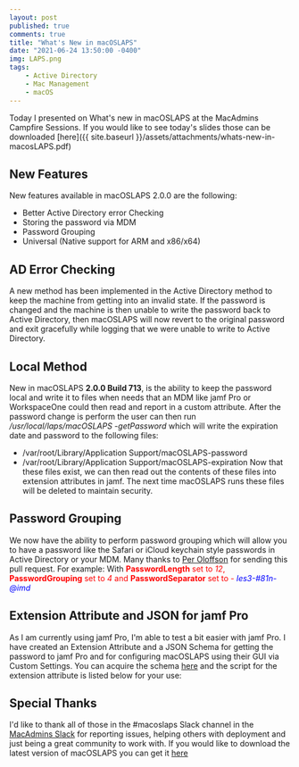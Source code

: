 ```yaml
---
layout: post
published: true
comments: true
title: "What's New in macOSLAPS"
date: "2021-06-24 13:50:00 -0400"
img: LAPS.png
tags:
    - Active Directory
    - Mac Management
    - macOS
---
```

Today I presented on What's new in macOSLAPS at the MacAdmins Campfire Sessions. If you would like to see today's slides those can be downloaded [here]({{ site.baseurl }}/assets/attachments/whats-new-in-macosLAPS.pdf)  

## New Features

New features available in macOSLAPS 2.0.0 are the following:
-   Better Active Directory error Checking
-   Storing the password via MDM
-   Password Grouping
-   Universal (Native support for ARM and x86/x64)

## AD Error Checking

A new method has been implemented in the Active Directory method to keep the machine from getting into an invalid state. If the password is changed and the machine is then unable to write the password back to Active Directory, then macOSLAPS will now revert to the original password and exit gracefully while logging that we were unable to write to Active Directory.

## Local Method

New in macOSLAPS **2.0.0 Build 713**, is the ability to keep the password local and write it to files when needs that an MDM like jamf Pro or WorkspaceOne could then read and report in a custom attribute. After the password change is perform the user can then run */usr/local/laps/macOSLAPS -getPassword* which will write the expiration date and password to the following files:
-   /var/root/Library/Application Support/macOSLAPS-password
-   /var/root/Library/Application Support/macOSLAPS-expiration
Now that these files exist, we can then read out the contents of these files into extension attributes in jamf. The next time macOSLAPS runs these files will be deleted to maintain security.

## Password Grouping

We now have the ability to perform password grouping which will allow you to have a password like the Safari or iCloud keychain style passwords in Active Directory or your MDM. Many thanks to [Per Oloffson](https://github.com/magervalp) for sending this pull request. For example: With <span style="color:red">**PasswordLength**</style> set to *12*, <span style="color:red">**PasswordGrouping**</style> set to *4* and <span style="color:red">**PasswordSeparator**</style> set to *-*
<span style="color:blue">*Ies3-#81n-@imd*</style>

## Extension Attribute and JSON for jamf Pro

As I am currently using jamf Pro, I'm able to test a bit easier with jamf Pro. I have created an Extension Attribute and a JSON Schema for getting the password to jamf Pro and for configuring macOSLAPS using their GUI via Custom Settings. You can acquire the schema [here](https://github.com/Jamf-Custom-Profile-Schemas/joshua-d-miller-schemas/blob/master/edu.psu.macoslaps.json) and the script for the extension attribute is listed below for your use:

## Special Thanks

I'd like to thank all of those in the #macoslaps Slack channel in the [MacAdmins Slack](https://macadmins.herokuapp.com) for reporting issues, helping others with deployment and just being a great community to work with. If you would like to download the latest version of macOSLAPS you can get it [here](https://github.com/joshua-d-miller/macOSLAPS/releases/tag/2.0.0(713))
